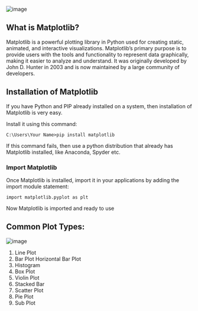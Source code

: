 ![image](https://github.com/user-attachments/assets/47a3b2c2-573f-4892-bc53-6835a72b35bc)
## What is Matplotlib?
Matplotlib is a powerful plotting library in Python used for creating static, animated, and interactive visualizations. Matplotlib’s primary purpose is to provide users with the tools and functionality to represent data graphically, making it easier to analyze and understand. It was originally developed by John D. Hunter in 2003 and is now maintained by a large community of developers.
## Installation of Matplotlib
If you have Python and PIP already installed on a system, then installation of Matplotlib is very easy.

Install it using this command:

    C:\Users\Your Name>pip install matplotlib

If this command fails, then use a python distribution that already has Matplotlib installed,  like Anaconda, Spyder etc.
### Import Matplotlib
Once Matplotlib is installed, import it in your applications by adding the import module statement:

    import matplotlib.pyplot as plt

Now Matplotlib is imported and ready to use
## Common Plot Types:
![image](https://github.com/user-attachments/assets/97be64fb-54ba-4bd8-ba42-a7e1b40fd233)
1) Line Plot
2) Bar Plot
   Horizontal Bar Plot
3) Histogram
4) Box Plot
5) Violin Plot
6) Stacked Bar
7) Scatter Plot
8) Pie Plot
9) Sub Plot
